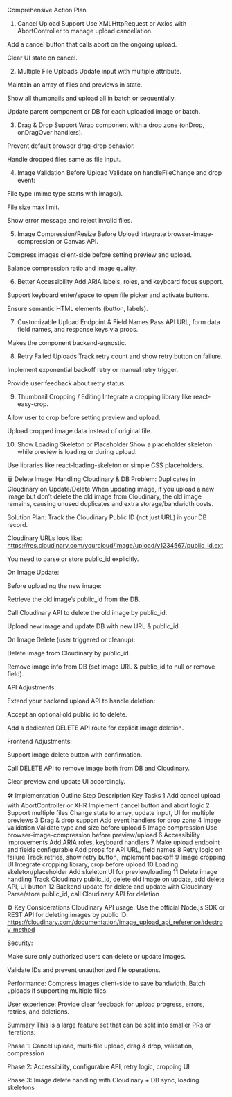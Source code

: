  Comprehensive Action Plan
1. Cancel Upload Support
Use XMLHttpRequest or Axios with AbortController to manage upload cancellation.

Add a cancel button that calls abort on the ongoing upload.

Clear UI state on cancel.

2. Multiple File Uploads
Update input with multiple attribute.

Maintain an array of files and previews in state.

Show all thumbnails and upload all in batch or sequentially.

Update parent component or DB for each uploaded image or batch.

3. Drag & Drop Support
Wrap component with a drop zone (onDrop, onDragOver handlers).

Prevent default browser drag-drop behavior.

Handle dropped files same as file input.

4. Image Validation Before Upload
Validate on handleFileChange and drop event:

File type (mime type starts with image/).

File size max limit.

Show error message and reject invalid files.

5. Image Compression/Resize Before Upload
Integrate browser-image-compression or Canvas API.

Compress images client-side before setting preview and upload.

Balance compression ratio and image quality.

6. Better Accessibility
Add ARIA labels, roles, and keyboard focus support.

Support keyboard enter/space to open file picker and activate buttons.

Ensure semantic HTML elements (button, labels).

7. Customizable Upload Endpoint & Field Names
Pass API URL, form data field names, and response keys via props.

Makes the component backend-agnostic.

8. Retry Failed Uploads
Track retry count and show retry button on failure.

Implement exponential backoff retry or manual retry trigger.

Provide user feedback about retry status.

9. Thumbnail Cropping / Editing
Integrate a cropping library like react-easy-crop.

Allow user to crop before setting preview and upload.

Upload cropped image data instead of original file.

10. Show Loading Skeleton or Placeholder
Show a placeholder skeleton while preview is loading or during upload.

Use libraries like react-loading-skeleton or simple CSS placeholders.

🗑️ Delete Image: Handling Cloudinary & DB
Problem: Duplicates in Cloudinary on Update/Delete
When updating image, if you upload a new image but don’t delete the old image from Cloudinary, the old image remains, causing unused duplicates and extra storage/bandwidth costs.

Solution Plan:
Track the Cloudinary Public ID (not just URL) in your DB record.

Cloudinary URLs look like: https://res.cloudinary.com/yourcloud/image/upload/v1234567/public_id.ext

You need to parse or store public_id explicitly.

On Image Update:

Before uploading the new image:

Retrieve the old image’s public_id from the DB.

Call Cloudinary API to delete the old image by public_id.

Upload new image and update DB with new URL & public_id.

On Image Delete (user triggered or cleanup):

Delete image from Cloudinary by public_id.

Remove image info from DB (set image URL & public_id to null or remove field).

API Adjustments:

Extend your backend upload API to handle deletion:

Accept an optional old public_id to delete.

Add a dedicated DELETE API route for explicit image deletion.

Frontend Adjustments:

Support image delete button with confirmation.

Call DELETE API to remove image both from DB and Cloudinary.

Clear preview and update UI accordingly.

🛠️ Implementation Outline
Step	Description	Key Tasks
1	Add cancel upload with AbortController or XHR	Implement cancel button and abort logic
2	Support multiple files	Change state to array, update input, UI for multiple previews
3	Drag & drop support	Add event handlers for drop zone
4	Image validation	Validate type and size before upload
5	Image compression	Use browser-image-compression before preview/upload
6	Accessibility improvements	Add ARIA roles, keyboard handlers
7	Make upload endpoint and fields configurable	Add props for API URL, field names
8	Retry logic on failure	Track retries, show retry button, implement backoff
9	Image cropping UI	Integrate cropping library, crop before upload
10	Loading skeleton/placeholder	Add skeleton UI for preview/loading
11	Delete image handling	Track Cloudinary public_id, delete old image on update, add delete API, UI button
12	Backend update for delete and update with Cloudinary	Parse/store public_id, call Cloudinary API for deletion

⚙️ Key Considerations
Cloudinary API usage:
Use the official Node.js SDK or REST API for deleting images by public ID:
https://cloudinary.com/documentation/image_upload_api_reference#destroy_method

Security:

Make sure only authorized users can delete or update images.

Validate IDs and prevent unauthorized file operations.

Performance:
Compress images client-side to save bandwidth.
Batch uploads if supporting multiple files.

User experience:
Provide clear feedback for upload progress, errors, retries, and deletions.

Summary
This is a large feature set that can be split into smaller PRs or iterations:

Phase 1: Cancel upload, multi-file upload, drag & drop, validation, compression

Phase 2: Accessibility, configurable API, retry logic, cropping UI

Phase 3: Image delete handling with Cloudinary + DB sync, loading skeletons